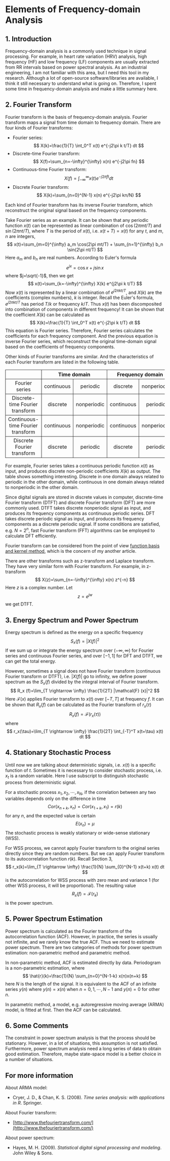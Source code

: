 # Elements of Frequency-domain Analysis
## 1. Introduction

Frequency-domain analysis is a commonly used technique in signal processing. For example, in heart rate variation (HRV) analysis, high frequency (HF) and low frequency (LF) components are usually extracted from RR intervals based on power spectral analysis. As an industrial engineering, I am not familiar with this area, but I need this tool in my research. Although a lot of open-source software/libraries are available, I think it still necessary to understand what is going on. Therefore, I spent some time in frequency-domain analysis and make a little summary here.

## 2. Fourier Transform

Fourier transform is the basis of frequency-domain analysis. Fourier transform maps a signal from time domain to frequency domain. There are four kinds of Fourier transforms:

- Fourier series:
	$$ X(k)=\frac{1}{T} \int_0^T x(t) e^{-j2\pi k t/T} dt $$
- Discrete-time Fourier transform: 
	$$ X(f)=\sum_{n=-\infty}^{\infty} x(n) e^{-j2\pi fn} $$
- Continuous-time Fourier transform: 
	$$ X(f)=\int_{-\infty}^{\infty} x(t) e^{-j2\pi ft}dt $$
- Discrete Fourier transform: 
	$$ X(k)=\sum_{n=0}^{N-1} x(n) e^{-j2\pi kn/N} $$

Each kind of Fourier transform has its inverse Fourier transform, which reconstruct the original signal based on the frequency components.

Take Fourier series as an example. It can be shown that any periodic function $x(t)$ can be represented as linear combination of $\cos(2\pi m t/T)$ and $\sin(2\pi n t/T)$, where $T$ is the period of $x(t)$, i.e. $x(t+T)=x(t)$ for any $t$, and $m,n$ are integers,
$$
	x(t)=\sum_{m=0}^{\infty} a_m \cos(2\pi mt/T) + \sum_{n=1}^{\infty} b_n \sin(2\pi nt/T)
$$
Here $a_m$ and $b_n$ are real numbers. According to Euler's formula
$$
	e^{jx}=\cos x + j \sin x
$$
where $j=\sqrt{-1}$, then we get
$$
	x(t)=\sum_{k=-\infty}^{\infty} X(k) e^{j2\pi k t/T}
$$
Now $x(t)$ is represented by a linear combination of $e^{j2\pi k t/T}$, and $X(k)$ are the coefficients (complex numbers), $k$ is integer. Recall the Euler's formula, $e^{j2\pi k t/T}$ has period $T/k$ or frequency $k/T$. Thus $x(t)$ has been discomposited into combination of components in different frequency! It can be shown that the coefficient $X(k)$ can be calculated as
$$
	X(k)=\frac{1}{T} \int_0^T x(t) e^{-j2\pi k t/T} dt
$$
This equation is Fourier series. Therefore, Fourier series calculates the coefficients for each frequency component. And the previous equation is inverse Fourier series, which reconstruct the original time-domain signal based on the coefficients of frequency components.

Other kinds of Fourier transforms are similar. And the characteristics of each Fourier transform are listed in the following table.

<table>
<tr>
<th style="text-align:center;border:1px solid"> &nbsp; </th>
<th colspan="2" style="text-align:center;border:1px solid">Time domain</th>
<th colspan="2" style="text-align:center;border:1px solid">Frequency domain</th>
</tr>
<tr>
<td style="text-align:center;border:1px solid">Fourier series</td>
<td style="text-align:center;border:1px solid">continuous</td>
<td style="text-align:center;border:1px solid">periodic</td>
<td style="text-align:center;border:1px solid">discrete</td>
<td style="text-align:center;border:1px solid">nonperiodic</td>
</tr>
<tr>
<td style="text-align:center;border:1px solid">Discrete-time Fourier transform</td>
<td style="text-align:center;border:1px solid">discrete</td>
<td style="text-align:center;border:1px solid">nonperiodic</td>
<td style="text-align:center;border:1px solid">continuous</td>
<td style="text-align:center;border:1px solid">periodic</td>
</tr>
<tr>
<td style="text-align:center;border:1px solid">Continuous-time Fourier transform</td>
<td style="text-align:center;border:1px solid">continuous</td>
<td style="text-align:center;border:1px solid">nonperiodic</td>
<td style="text-align:center;border:1px solid">continuous</td>
<td style="text-align:center;border:1px solid">nonperiodic</td>
</tr>
<tr>
<td style="text-align:center;border:1px solid">Discrete Fourier transform</td>
<td style="text-align:center;border:1px solid">discrete</td>
<td style="text-align:center;border:1px solid">periodic</td>
<td style="text-align:center;border:1px solid">discrete</td>
<td style="text-align:center;border:1px solid">periodic</td>
</tr>
</table>

For example, Fourier series takes a continuous periodic function $x(t)$ as input, and produces discrete non-periodic coefficients $X(k)$ as output. The table shows something interesting. Discrete in one domain always related to periodic in the other domain, while continuous in one domain always related to nonperiodic in the other domain.

Since digital signals are stored in discrete values in computer, discrete-time Fourier transform (DTFT) and discrete Fourier transform (DFT) are more commonly used. DTFT takes discrete nonperiodic signal as input, and produces its frequency components as continuous periodic series. DFT takes discrete periodic signal as input, and produces its frequency components as a discrete periodic signal. If some conditions are satisfied, e.g. $N=2^n$, fast Fourier transform (FFT) algorithms can be employed to calculate DFT efficiently.

Fourier transform can be considered from the point of view [function basis and kernel method](../vector-to-function-basis-kernel/ "function basis and kernel method"), which is the concern of my another article.

There are other transforms such as z-transform and Laplace transform. They have very similar form with Fourier transform. For example, in z-transform
$$
	X(z)=\sum_{n=-\infty}^{\infty} x(n) z^{-n}
$$
Here $z$ is a complex number. Let
$$
	z=e^{jw}
$$
we get DTFT.

## 3. Energy Spectrum and Power Spectrum

Energy spectrum is defined as the energy on a specific frequency
$$
	S_x (f) = |X(f)|^2
$$
If we sum up or integrate the energy spectrum over $(-\infty, \infty)$ for Fourier series and continuous Fourier series, and over $[-1, 1]$ for DFT and DTFT, we can get the total energy.

However, sometimes a signal does not have Fourier transform (continuous Fourier transform or DTFT), i.e. $|X(f)|$ go to infinity, we define power spectrum as the $S_x (f)$ divided by the integral interval of Fourier transform.
$$
	R_x (f)=\lim_{T \rightarrow \infty} \frac{1}{2T} |\mathcal{F} (x)|^2
$$
Here $\mathcal{F} (x)$ applies Fourier transform to $x(t)$ over $[-T, T]$ at frequency $f$. It can be shown that $R_x (f)$ can be calculated as the Fourier transform of $r_x(\tau)$
$$
	R_x (f)=\mathcal{F} (r_x(\tau))
$$
where
$$
	r_x(\tau)=\lim_{T \rightarrow \infty} \frac{1}{2T} \int_{-T}^T x(t+\tau) x(t) dt
$$

## 4. Stationary Stochastic Process

Until now we are talking about deterministic signals, i.e. $x(t)$ is a specific function of $t$. Sometimes it is necessary to consider stochastic process, i.e. $x_t$ is a random variable. Here I use subscript to distinguish stochastic process from deterministic signal.

For a stochastic process $x_1, x_2, \cdots, x_N$, if the correlation between any two variables depends only on the difference in time
$$
	Cor(x_{n+k}, x_n)=Cor(x_{1+k},x_1)=r(k)
$$
for any $n$, and the expected value is certain
$$
	E(x_n)=\mu
$$
The stochastic process is weakly stationary or wide-sense stationary (WSS).

For WSS process, we cannot apply Fourier transform to the original series directly since they are random numbers. But we can apply Fourier transform to its autocorrelation function $r(k)$. Recall Section 3,
$$
	r_x(k)=\lim_{T \rightarrow \infty} \frac{1}{N} \sum_{0}^{N-1} x(t+k) x(t) dt
$$
is the autocorrelation for WSS process with zero mean and variance 1 (for other WSS process, it will be proportional). The resulting value
$$
	R_x (f)=\mathcal{F} (r_k)
$$
is the power spectrum.

## 5. Power Spectrum Estimation

Power spectrum is calculated as the Fourier transform of the autocorrelation function (ACF). However, in practice, the series is usually not infinite, and we rarely know the true ACF. Thus we need to estimate power spectrum. There are two categories of methods for power spectrum estimation: non-parametric method and parametric method.

In non-parametric method, ACF is estimated directly by data. Periodogram is a non-parametric estimation, where
$$
	\hat{r}(k)=\frac{1}{N} \sum_{n=0}^{N-1-k} x(n)x(n+k)
$$
here $N$ is the length of the signal. It is equivalent to the ACF of an infinite series $y(n)$ where $y(n)=x(n)$ when $n=0,1,\cdots,N-1$ and $y(n)=0$ for other $n$.

In parametric method, a model, e.g. autoregressive moving average (ARMA) model, is fitted at first. Then the ACF can be calculated.

## 6. Some Comments

The constraint in power spectrum analysis is that the process should be stationary. However, in a lot of situations, this assumption is not satisfied. Furthermore, power spectrum analysis need a long series of data to obtain good estimation. Therefore, maybe state-space model is a better choice in a number of situations.

## For more information

About ARMA model:

- Cryer, J. D., & Chan, K. S. (2008). *Time series analysis: with applications in R*. Springer.

About Fourier transform:

- [http://www.thefouriertransform.com/](http://www.thefouriertransform.com/)

About power spectrum:

- Hayes, M. H. (2009). *Statistical digital signal processing and modeling*. John Wiley & Sons.
